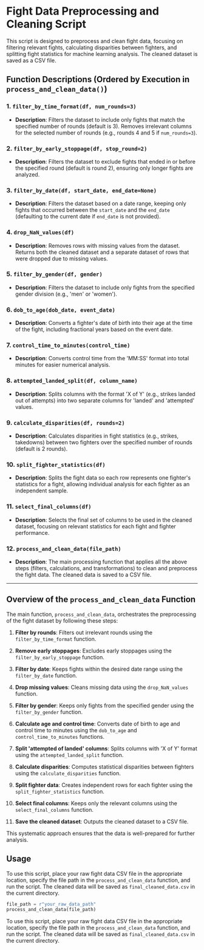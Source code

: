 # Fight Data Preprocessing and Cleaning Script

This script is designed to preprocess and clean fight data, focusing on filtering relevant fights, calculating disparities between fighters, and splitting fight statistics for machine learning analysis. The cleaned dataset is saved as a CSV file.

## Function Descriptions (Ordered by Execution in `process_and_clean_data()`)

### 1. `filter_by_time_format(df, num_rounds=3)`
- **Description**: Filters the dataset to include only fights that match the specified number of rounds (default is 3). Removes irrelevant columns for the selected number of rounds (e.g., rounds 4 and 5 if `num_rounds=3`).

### 2. `filter_by_early_stoppage(df, stop_round=2)`
- **Description**: Filters the dataset to exclude fights that ended in or before the specified round (default is round 2), ensuring only longer fights are analyzed.

### 3. `filter_by_date(df, start_date, end_date=None)`
- **Description**: Filters the dataset based on a date range, keeping only fights that occurred between the `start_date` and the `end_date` (defaulting to the current date if `end_date` is not provided).

### 4. `drop_NaN_values(df)`
- **Description**: Removes rows with missing values from the dataset. Returns both the cleaned dataset and a separate dataset of rows that were dropped due to missing values.

### 5. `filter_by_gender(df, gender)`
- **Description**: Filters the dataset to include only fights from the specified gender division (e.g., 'men' or 'women').

### 6. `dob_to_age(dob_date, event_date)`
- **Description**: Converts a fighter's date of birth into their age at the time of the fight, including fractional years based on the event date.

### 7. `control_time_to_minutes(control_time)`
- **Description**: Converts control time from the 'MM:SS' format into total minutes for easier numerical analysis.

### 8. `attempted_landed_split(df, column_name)`
- **Description**: Splits columns with the format 'X of Y' (e.g., strikes landed out of attempts) into two separate columns for 'landed' and 'attempted' values.

### 9. `calculate_disparities(df, rounds=2)`
- **Description**: Calculates disparities in fight statistics (e.g., strikes, takedowns) between two fighters over the specified number of rounds (default is 2 rounds).

### 10. `split_fighter_statistics(df)`
- **Description**: Splits the fight data so each row represents one fighter's statistics for a fight, allowing individual analysis for each fighter as an independent sample.

### 11. `select_final_columns(df)`
- **Description**: Selects the final set of columns to be used in the cleaned dataset, focusing on relevant statistics for each fight and fighter performance.

### 12. `process_and_clean_data(file_path)`
- **Description**: The main processing function that applies all the above steps (filters, calculations, and transformations) to clean and preprocess the fight data. The cleaned data is saved to a CSV file.

---

## Overview of the `process_and_clean_data` Function

The main function, `process_and_clean_data`, orchestrates the preprocessing of the fight dataset by following these steps:

1. **Filter by rounds**: Filters out irrelevant rounds using the `filter_by_time_format` function.

2. **Remove early stoppages**: Excludes early stoppages using the `filter_by_early_stoppage` function.

3. **Filter by date**: Keeps fights within the desired date range using the `filter_by_date` function.

4. **Drop missing values**: Cleans missing data using the `drop_NaN_values` function.

5. **Filter by gender**: Keeps only fights from the specified gender using the `filter_by_gender` function.

6. **Calculate age and control time**: Converts date of birth to age and control time to minutes using the `dob_to_age` and `control_time_to_minutes` functions.

7. **Split 'attempted of landed' columns**: Splits columns with 'X of Y' format using the `attempted_landed_split` function.

8. **Calculate disparities**: Computes statistical disparities between fighters using the `calculate_disparities` function.

9. **Split fighter data**: Creates independent rows for each fighter using the `split_fighter_statistics` function.

10. **Select final columns**: Keeps only the relevant columns using the `select_final_columns` function.

11. **Save the cleaned dataset**: Outputs the cleaned dataset to a CSV file.

This systematic approach ensures that the data is well-prepared for further analysis.


## Usage

To use this script, place your raw fight data CSV file in the appropriate location, specify the file path in the `process_and_clean_data` function, and run the script. The cleaned data will be saved as `final_cleaned_data.csv` in the current directory.

```python
file_path = r"your_raw_data_path"
process_and_clean_data(file_path)
```

To use this script, place your raw fight data CSV file in the appropriate location, specify the file path in the
`process_and_clean_data` function, and run the script. The cleaned data will be saved as `final_cleaned_data.csv`
in the current directory.


